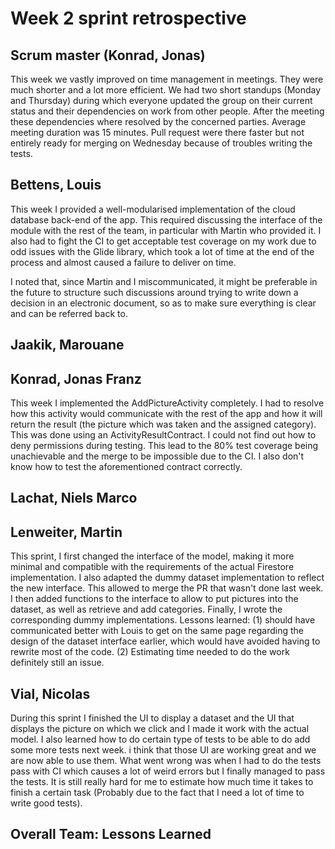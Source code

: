 # Week 2 sprint retrospective

## Scrum master (Konrad, Jonas)
This week we vastly improved on time management in meetings. They were much shorter and a lot more efficient.
We had two short standups (Monday and Thursday) during which everyone updated the group on their current status and their dependencies on work from other people. After the meeting these dependencies where resolved by the concerned parties.
Average meeting duration was 15 minutes.
Pull request were there faster but not entirely ready for merging on Wednesday because of troubles writing the tests.

## Bettens, Louis
This week I provided a well-modularised implementation of the cloud database back-end of the app. This required discussing the interface of the module with the rest of the team, in particular with Martin who provided it. I also had to fight the CI to get acceptable test coverage on my work due to odd issues with the Glide library, which took a lot of time at the end of the process and almost caused a failure to deliver on time.

I noted that, since Martin and I miscommunicated, it might be preferable in the future to structure such discussions around trying to write down a decision in an electronic document, so as to make sure everything is clear and can be referred back to.

## Jaakik, Marouane

## Konrad, Jonas Franz
This week I implemented the AddPictureActivity completely. I had to resolve how this activity would communicate with the rest of the app and how it will return the result (the picture which was taken and the assigned category). This was done using an ActivityResultContract.
I could not find out how to deny permissions during testing. This lead to the 80% test coverage being unachievable and the merge to be impossible due to the CI. I also don't know how to test the aforementioned contract correctly.

## Lachat, Niels Marco

## Lenweiter, Martin
This sprint, I first changed the interface of the model, making it more minimal and compatible with the requirements of the actual Firestore implementation. I also adapted the dummy dataset implementation to reflect the new interface. This allowed to merge the PR that wasn't done last week. I then added functions to the interface to allow to put pictures into the dataset, as well as retrieve and add categories. Finally, I wrote the corresponding dummy implementations. Lessons learned: (1) should have communicated better with Louis to get on the same page regarding the design of the dataset interface earlier, which would have avoided having to rewrite most of the code. (2) Estimating time needed to do the work definitely still an issue.

## Vial, Nicolas
During this sprint I finished the UI to display a dataset and the UI that displays the picture on which we click and I made it work with the actual model. I also learned how to do certain type of tests to be able to do add some more tests next week. i think that those UI are working great and we are now able to use them. What went wrong was when I had to do the tests pass with CI which causes a lot of weird errors but I finally managed to pass the tests. It is still really hard for me to estimate how much time it takes to finish a certain task (Probably due to the fact that I need a lot of time to write good tests).
## Overall Team: Lessons Learned
